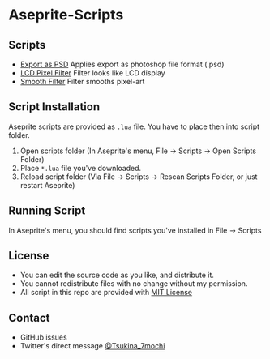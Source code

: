 # Aseprite-Scripts

## Scripts

- [Export as PSD](psd/readme.md)
  Applies export as photoshop file format (.psd) 
- [LCD Pixel Filter](lcd-pixel-filter/readme.md)
  Filter looks like LCD display
- [Smooth Filter](smoothFilter/readme.md)
  Filter smooths pixel-art

## Script Installation

Aseprite scripts are provided as `.lua` file. You have to place then into script folder.

1. Open scripts folder
   (In Aseprite's menu, File -> Scripts -> Open Scripts Folder)
2. Place `*.lua` file you've downloaded.
3. Reload script folder
   (Via File -> Scripts -> Rescan Scripts Folder, or just restart Aseprite)

## Running Script

In Aseprite's menu, you should find scripts you've installed in File -> Scripts

## License

- You can edit the source code as you like, and distribute it.
- You cannot redistribute files with no change without my permission.
- All script in this repo are provided with [MIT License](https://github.com/Tsukina-7mochi/aseprite-scripts/blob/master/LICENSE)

## Contact

- GitHub issues
- Twitter's direct message [@Tsukina_7mochi](https://twitter.com/Tsukina_7mochi)